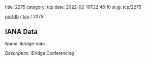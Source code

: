 title: 2275
category: tcp
date: 2022-02-10T22:46:10
slug: tcp/2275

[portdb](/) / [tcp](/category/tcp.html) / 2275


## IANA Data

_Name:_ ibridge-data

_Description:_ iBridge Conferencing

